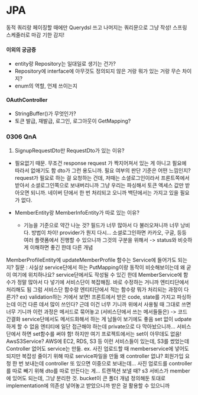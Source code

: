 # JPA

동적 쿼리랑 페이징할 때에만 Querydsl 쓰고 나머지는 쿼리문으로 그냥 작성!
스프링 스케줄러로 마감 기한 감지!

#### 이외의 궁금증

- entity랑 Repository는 일대일로 생기는 건가?
- Repository에 interface에 아무것도 정의되지 않은 거랑 뭐가 있는 거랑 무슨 차이지?
- enum의 역할, 언제 쓰이는지

#### OAuthController

- StringBuffer()가 무엇인가?
- 토큰 발급, 재발급, 로그인, 로그아웃이 GetMapping?

### 0306 QnA

1. SignupRequestDto만 RequestDto가 있는 이유?

- 필요없기 때문.
  무조건 response request 가 짝지어져서 있는 게 아니고 필요에 따라서 없애기도 함
  dto가 그런 용도니까.
  필요 여부의 판단 기준은 어떤 느낌인지?
  request가 필요로 하는 걸 요청하는 건데, 저때는 소셜로그인이라서 프론트쪽에서 받아서 소셜로그인쪽으로 보내버리니까 그냥 우리는 파싱해서 토큰 엑세스 값만 받아오면 되니까.
  네이버 단에서 한 번 처리되고 오니까 백단에서는 가지고 있을 필요가 없다.

- MemberEntity랑 MemberInfoEntity가 따로 있는 이유?
  - 기능을 기준으로 약간 나눈 것?
    필드가 너무 많아서 다 불러오져니까 너무 낭비다. 방법이 차이!
    provider가 뭔지 다시... 소셜로그인하면 카카오, 구글, 등등 여러 플랫폼에서 진행할 수 있으니까 그것의 구분을 위해서 -> status와 비슷하게 이해하면 좋긴 한데 다른 개념

MemberProfileEntity에 updateMemberProfile 함수는 Service에 들어가도 되는지?
질문 : 사실상 service단에서 하는 PutMapping이랑 동작이 비슷해보이는데 왜 굳이 여기에 위치하나요?
service단에서도 작성될 수 있긴 한데 MemberService에 함수가 정말 많아서 다 넣기에 서비스단이 복잡해짐.
바로 수정하는 거니까 엔티티단에서 처리해도 됨
그럼 서비스단 함수랑 엔티티단에서 적는 함수랑 뭐가 처리되는 과정이 다른가? ex) validation하는 거에서 보면! 프론트에서 받은 code, state를 가지고 파싱하는데 이건 다른 데서 많이 쓰인다? 근데 이건 너무 기니까 위에서 사용될 때 그대로 쓰면 너무 기니까 이런 과정은 메서드로 묶어놓고 (서비스단에서 쓰는 메서들들은) -> 코드 간결화
service단에서도 메서드화해서 하는 게 남들이 보기에도 좋음
set 없이 udpate하게 할 수 없음 엔티티에 일단 접근해야 하는데 private으로 다 막아놨으니까...
서비스 단에서 하면 set함수를 써야 함! 하지만 여기 프로젝트에서는 set이 아무데도 없음!
AwsS3Service?
AWS에 EC2, RDS, S3 등 이런 서비스들이 있는데, S3를 썼었는데 Controller 없어도 service는 만듦.
ex. 사진 업로드할 때 memberservice에 넣어도 되지만 복잡성 줄이기 위해 따로 service파일을 만듦
왜 controller 없냐? 회원가입 요청 한 번 보내는데 controller 또 있으면 이중으로 보내는데... 사진 업로드를 controller를 따로 빼기 위해 dto를 따로 만든다는 게... 트랜잭션 보낼 때?
s3 서비스가 member에 있어도 되는데, 그냥 분리한 것.
bucket이 큰 폴더 개념 정의해둔 토대로 implementation에 의존성 넣어놓고 받았으니까 받은 걸 활용할 수 있으니까
